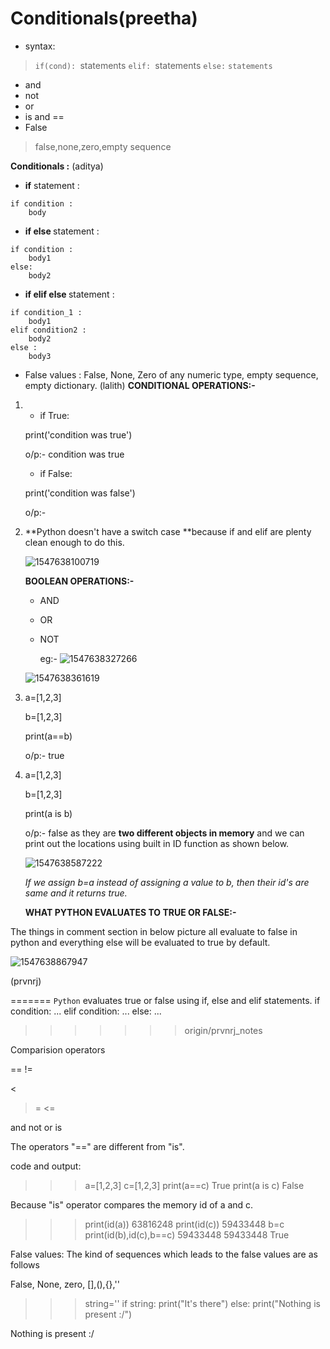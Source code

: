 
# Conditionals(preetha)

- syntax:			

> `if(cond):
> `statements
> `elif:
> `statements
> `else:`
> `statements`

- and
- not
- or
- is and ==
- False

> false,none,zero,empty sequence


**Conditionals :** (aditya)

* <b>if</b> statement :

```python3
if condition :
	body
```

* <b> if else </b> statement :

```python3
if condition :
	body1
else:
	body2
```

* <b> if elif else </b> statement :

```python3
if condition_1 :
	body1
elif condition2 :
	body2
else :
	body3
```

* False values : False, None, Zero of any numeric type, empty sequence, empty dictionary.
(lalith)
**CONDITIONAL OPERATIONS:-**

1. - if True:

   print('condition was true')

   o/p:- condition was true

   - if False:

   print('condition was false')

   o/p:-

2. **Python doesn't have a switch case **because if and elif are plenty clean enough to do this.

   ![1547638100719](https://github.com/adityakuppa26/Python-Notes/blob/lalith_notes/images/1547638100719.png)

   **BOOLEAN OPERATIONS:-**

   - AND

   - OR

   - NOT

     eg:- ![1547638327266](https://github.com/adityakuppa26/Python-Notes/blob/lalith_notes/images/1547638327266.png)

    ![1547638361619](https://github.com/adityakuppa26/Python-Notes/blob/lalith_notes/images/1547638361619.png)

1. a=[1,2,3]

   b=[1,2,3]

   print(a==b)

   o/p:- true

2. a=[1,2,3]

   b=[1,2,3]

   print(a is b)

   o/p:- false as they are **two different objects in memory** and we can print out the locations using built in ID function as shown below. 

   ![1547638587222](https://github.com/adityakuppa26/Python-Notes/blob/lalith_notes/images/1547638587222.png)

   *If we assign b=a instead of assigning a value to b, then their id's are same and it returns true.*

   **WHAT PYTHON EVALUATES TO TRUE OR FALSE:-**

The things in comment section in below picture all evaluate to false in python and everything else will be evaluated to true by default.

![1547638867947](https://github.com/adityakuppa26/Python-Notes/blob/lalith_notes/images/1547638867947.png)


(prvnrj)

=======
`Python` evaluates true or false using if, else and elif statements.
if condition:
   ...
elif condition:
   ...
else:
   ...
>>>>>>> origin/prvnrj_notes

Comparision operators

==
!=
>
<
>=
<=

and
not 
or
is

The operators "==" are different from "is".

code and output:

>>> a=[1,2,3]
>>> c=[1,2,3]
>>> print(a==c)
True
>>> print(a is c)
False

Because "is" operator compares the memory id of a and c.

>>> print(id(a))
63816248
>>> print(id(c))
59433448
>>> b=c
>>> print(id(b),id(c),b==c)
59433448 59433448 True

False values:
The kind of sequences which leads to the false values are as follows

False, None, zero, [],(),{},''

>>> string=''
>>> if string:
   print("It's there")
else:
   print("Nothing is present :/")


Nothing is present :/
